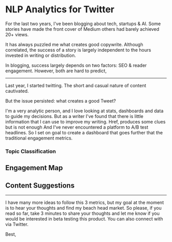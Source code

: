 # NLP Analytics for Twitter

For the last two years, I've been blogging about tech, startups & AI.
Some stories have made the front cover of Medium others had barely achieved 20+ views.

It has always puzzled me what creates good copywrite.
Although correlated, the success of a story is largely independent to the hours invested in writing or distribution.

In blogging, success largely depends on two factors: SEO & reader engagement.
However, both are hard to predict, 

***

Last year, I started twitting.
The short and casual nature of content cautivated.

But the issue persisted: what creates a good Tweet?

I'm a very analytic person, and I love looking at stats, dashboards and data to guide my decisions.
But as a writer I've found that there is little information that I can use to improve my writing.
Href, produces some clues but is not enough
And I've never encountered a platform to A/B test headlines.
So I set on goal to create a dashboard that goes further that the traditional engagement metrics.


### Topic Classification



## Engagement Map



## Content Suggestions


***

I have many more ideas to follow this 3 metrics, but my goal at the moment is to hear your thoughts and find my beach head market. So please, if you read so far, take 3 minutes to share your thoughts and let me know if you would be interested in beta testing this product. You can also connect with via Twitter.

Best,

